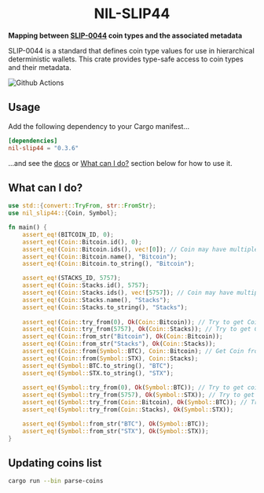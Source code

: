 # <h1 align="center"> NIL-SLIP44 </h1>

**Mapping between [SLIP-0044](https://github.com/satoshilabs/slips/blob/master/slip-0044.md) coin types and the
associated metadata**

SLIP-0044 is a standard that defines coin type values for use in hierarchical deterministic wallets. This crate provides type-safe access to coin types and their metadata.

![Github Actions](https://github.com/newinternetlabs/nil-slip44/workflows/Tests/badge.svg)

## Usage
Add the following dependency to your Cargo manifest...
```toml
[dependencies]
nil-slip44 = "0.3.6"
```
...and see the [docs](https://docs.rs/nil-slip44) or [What can I do?](#what-can-i-do) section below for how to use it.

## What can I do?

```rust
use std::{convert::TryFrom, str::FromStr};
use nil_slip44::{Coin, Symbol};

fn main() {
    assert_eq!(BITCOIN_ID, 0);
    assert_eq!(Coin::Bitcoin.id(), 0);
    assert_eq!(Coin::Bitcoin.ids(), vec![0]); // Coin may have multiple IDs (e.g. Credits)
    assert_eq!(Coin::Bitcoin.name(), "Bitcoin");
    assert_eq!(Coin::Bitcoin.to_string(), "Bitcoin");

    assert_eq!(STACKS_ID, 5757);
    assert_eq!(Coin::Stacks.id(), 5757);
    assert_eq!(Coin::Stacks.ids(), vec![5757]); // Coin may have multiple IDs (e.g. Credits)
    assert_eq!(Coin::Stacks.name(), "Stacks");
    assert_eq!(Coin::Stacks.to_string(), "Stacks");
    
    assert_eq!(Coin::try_from(0), Ok(Coin::Bitcoin)); // Try to get Coin from its ID
    assert_eq!(Coin::try_from(5757), Ok(Coin::Stacks)); // Try to get Coin from its ID
    assert_eq!(Coin::from_str("Bitcoin"), Ok(Coin::Bitcoin));
    assert_eq!(Coin::from_str("Stacks"), Ok(Coin::Stacks));
    assert_eq!(Coin::from(Symbol::BTC), Coin::Bitcoin); // Get Coin from its Symbol (can't fail, all symbols have associated coins)
    assert_eq!(Coin::from(Symbol::STX), Coin::Stacks);
    assert_eq!(Symbol::BTC.to_string(), "BTC");
    assert_eq!(Symbol::STX.to_string(), "STX");
    
    assert_eq!(Symbol::try_from(0), Ok(Symbol::BTC)); // Try to get coin Symbol from its ID
    assert_eq!(Symbol::try_from(5757), Ok(Symbol::STX)); // Try to get coin Symbol from its ID
    assert_eq!(Symbol::try_from(Coin::Bitcoin), Ok(Symbol::BTC)); // Try to convert Coin to Symbol (can fail if no Symbol for Coin is specified)
    assert_eq!(Symbol::try_from(Coin::Stacks), Ok(Symbol::STX));

    assert_eq!(Symbol::from_str("BTC"), Ok(Symbol::BTC));
    assert_eq!(Symbol::from_str("STX"), Ok(Symbol::STX));
}
```

## Updating coins list

```bash
cargo run --bin parse-coins
```
